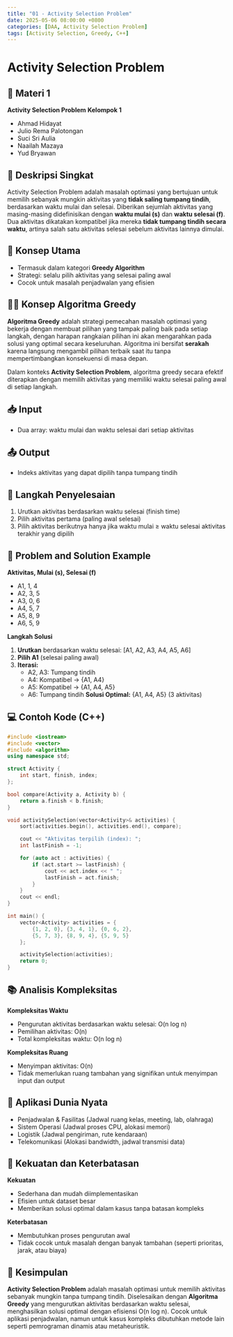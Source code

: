```yaml
---
title: "01 - Activity Selection Problem"
date: 2025-05-06 08:00:00 +0800
categories: [DAA, Activity Selection Problem]
tags: [Activity Selection, Greedy, C++]
---
```


# Activity Selection Problem

## 🎯 Materi 1 
**Activity Selection Problem**
**Kelompok 1**
- Ahmad Hidayat
- Julio Rema Palotongan
- Suci Sri Aulia
- Naailah Mazaya
- Yud Bryawan

## 📌 Deskripsi Singkat
Activity Selection Problem adalah masalah optimasi yang bertujuan untuk memilih sebanyak mungkin aktivitas yang **tidak saling tumpang tindih**, berdasarkan waktu mulai dan selesai. Diberikan sejumlah aktivitas yang masing-masing didefinisikan dengan **waktu mulai (s)** dan **waktu selesai (f)**. Dua aktivitas dikatakan kompatibel jika mereka **tidak tumpang tindih secara waktu**, artinya salah satu aktivitas selesai sebelum aktivitas lainnya dimulai. 

## 🧠 Konsep Utama
- Termasuk dalam kategori **Greedy Algorithm**
- Strategi: selalu pilih aktivitas yang selesai paling awal
- Cocok untuk masalah penjadwalan yang efisien

## 🧑‍💻 Konsep Algoritma Greedy
**Algoritma Greedy** adalah strategi pemecahan masalah optimasi yang bekerja dengan membuat pilihan yang tampak paling baik pada setiap langkah, dengan harapan rangkaian pilihan ini akan mengarahkan pada solusi yang optimal secara keseluruhan. Algoritma ini bersifat **serakah** karena langsung mengambil pilihan terbaik saat itu tanpa mempertimbangkan konsekuensi di masa depan.

Dalam konteks **Activity Selection Problem**, algoritma greedy secara efektif diterapkan dengan memilih aktivitas yang memiliki waktu selesai paling awal di setiap langkah.

## 📥 Input
- Dua array: waktu mulai dan waktu selesai dari setiap aktivitas

## 📤 Output
- Indeks aktivitas yang dapat dipilih tanpa tumpang tindih

## 🧮 Langkah Penyelesaian
1. Urutkan aktivitas berdasarkan waktu selesai (finish time)
2. Pilih aktivitas pertama (paling awal selesai)
3. Pilih aktivitas berikutnya hanya jika waktu mulai ≥ waktu selesai aktivitas terakhir yang dipilih

## 🧩 Problem and Solution Example
**Aktivitas, Mulai (s), Selesai (f)**
- A1, 1, 4
- A2, 3, 5
- A3, 0, 6
- A4, 5, 7
- A5, 8, 9
- A6, 5, 9

**Langkah Solusi**
1. **Urutkan** berdasarkan waktu selesai: [A1, A2, A3, A4, A5, A6]
2. **Pilih A1** (selesai paling awal)
3. **Iterasi:**
    - A2, A3: Tumpang tindih
    - A4: Kompatibel -> {A1, A4}
    - A5: Kompatibel -> {A1, A4, A5}
    - A6: Tumpang tindih
**Solusi Optimal:** {A1, A4, A5} (3 aktivitas)

## 💻 Contoh Kode (C++)

```cpp
#include <iostream>
#include <vector>
#include <algorithm>
using namespace std;

struct Activity {
    int start, finish, index;
};

bool compare(Activity a, Activity b) {
    return a.finish < b.finish;
}

void activitySelection(vector<Activity>& activities) {
    sort(activities.begin(), activities.end(), compare);

    cout << "Aktivitas terpilih (index): ";
    int lastFinish = -1;

    for (auto act : activities) {
        if (act.start >= lastFinish) {
            cout << act.index << " ";
            lastFinish = act.finish;
        }
    }
    cout << endl;
}

int main() {
    vector<Activity> activities = {
        {1, 2, 0}, {3, 4, 1}, {0, 6, 2},
        {5, 7, 3}, {8, 9, 4}, {5, 9, 5}
    };

    activitySelection(activities);
    return 0;
}
```

## 📚 Analisis Kompleksitas
**Kompleksitas Waktu**
- Pengurutan aktivitas berdasarkan waktu selesai: O(n log n)
- Pemilihan aktivitas: O(n)
- Total kompleksitas waktu: O(n log n)

**Kompleksitas Ruang**
- Menyimpan aktivitas: O(n)
- Tidak memerlukan ruang tambahan yang signifikan untuk menyimpan input dan output

## 🌟 Aplikasi Dunia Nyata
- Penjadwalan & Fasilitas (Jadwal ruang kelas, meeting, lab, olahraga)
- Sistem Operasi (Jadwal proses CPU, alokasi memori)
- Logistik (Jadwal pengiriman, rute kendaraan)
- Telekomunikasi (Alokasi bandwidth, jadwal transmisi data)

## 💪 Kekuatan dan Keterbatasan
**Kekuatan**
- Sederhana dan mudah diimplementasikan
- Efisien untuk dataset besar
- Memberikan solusi optimal dalam kasus tanpa batasan kompleks

**Keterbatasan**
- Membutuhkan proses pengurutan awal
- Tidak cocok untuk masalah dengan banyak tambahan (seperti prioritas, jarak, atau biaya)

## 🏁 Kesimpulan
**Activity Selection Problem** adalah masalah optimasi untuk memilih aktivitas sebanyak mungkin tanpa tumpang tindih. Diselesaikan dengan **Algoritma Greedy** yang mengurutkan aktivitas berdasarkan waktu selesai, menghasilkan solusi optimal dengan efisiensi O(n log n). Cocok untuk aplikasi penjadwalan, namun untuk kasus kompleks dibutuhkan metode lain seperti pemrograman dinamis atau metaheuristik.